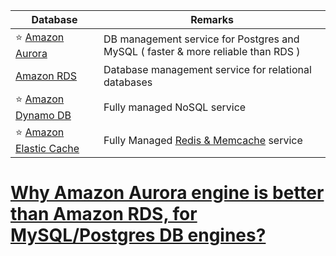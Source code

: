 

| Database                                            | Remarks                                                                                                    |
|-----------------------------------------------------|------------------------------------------------------------------------------------------------------------|
| :star: [Amazon Aurora](AmazonAurora)                | DB management service for Postgres and MySQL ( faster & more reliable than RDS )                           |
| [Amazon RDS](AmazonElasicCache.md)                  | Database management service for relational databases                                                       |
| :star: [Amazon Dynamo DB](AmazonDynamoDB.md)        | Fully managed NoSQL service                                                                                |
| :star: [Amazon Elastic Cache](AmazonElasicCache.md) | Fully Managed [Redis & Memcache](../../1_HLDDesignComponents/3_DatabaseComponents/NoSQL-Databases/Redis/README.md) service |

# [Why Amazon Aurora engine is better than Amazon RDS, for MySQL/Postgres DB engines?](AWSAuroraVsRDS.md)
